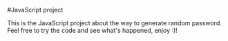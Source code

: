 #JavaScript project

This is the JavaScript project about the way to generate random password. Feel free to try the code and see what's happened, enjoy :)!
